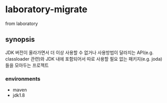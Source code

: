 # laboratory-migrate
from laboratory

## synopsis
JDK 버전이 올라가면서 더 이상 사용할 수 없거나 사용방법이 달라지는 API(e.g. classloader 관련)와 JDK 내에 포함되어서 따로 사용할 필요 없는 패키지(e.g. joda)들을 모아두는 프로젝트

### environments
- maven
- jdk1.8
